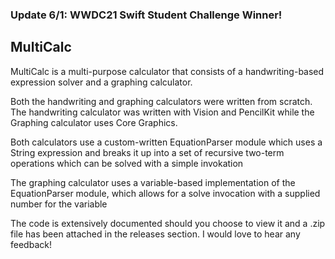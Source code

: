 ### Update 6/1: WWDC21 Swift Student Challenge Winner!

## MultiCalc

MultiCalc is a multi-purpose calculator that consists of a handwriting-based expression solver and a graphing calculator.

Both the handwriting and graphing calculators were written from scratch. The handwriting calculator was written with Vision and PencilKit while the Graphing calculator uses Core Graphics.

Both calculators use a custom-written EquationParser module which uses a String expression and breaks it up into a set of recursive two-term operations which can be solved with a simple invokation

The graphing calculator uses a variable-based implementation of the EquationParser module, which allows for a solve invocation with a supplied number for the variable

The code is extensively documented should you choose to view it and a .zip file has been attached in the releases section. I would love to hear any feedback!
